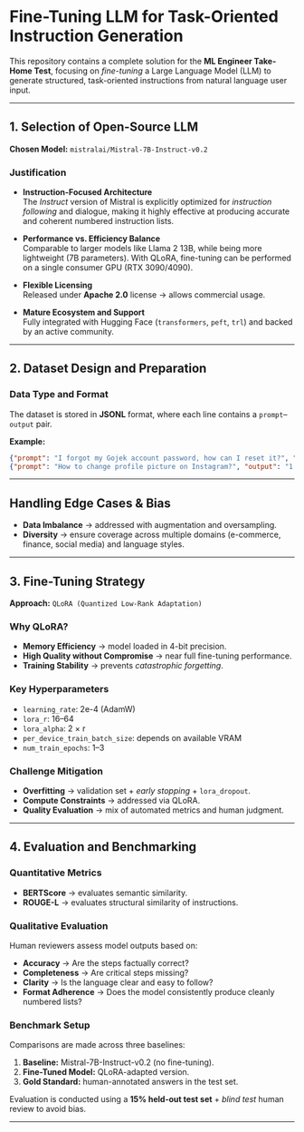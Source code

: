 # Fine-Tuning LLM for Task-Oriented Instruction Generation

This repository contains a complete solution for the **ML Engineer Take-Home Test**, focusing on *fine-tuning* a Large Language Model (LLM) to generate structured, task-oriented instructions from natural language user input.

---

## 1. Selection of Open-Source LLM

**Chosen Model:** `mistralai/Mistral-7B-Instruct-v0.2`

### Justification
- **Instruction-Focused Architecture**  
  The *Instruct* version of Mistral is explicitly optimized for *instruction following* and dialogue, making it highly effective at producing accurate and coherent numbered instruction lists.
  
- **Performance vs. Efficiency Balance**  
  Comparable to larger models like Llama 2 13B, while being more lightweight (7B parameters). With QLoRA, fine-tuning can be performed on a single consumer GPU (RTX 3090/4090).

- **Flexible Licensing**  
  Released under **Apache 2.0** license → allows commercial usage.

- **Mature Ecosystem and Support**  
  Fully integrated with Hugging Face (`transformers`, `peft`, `trl`) and backed by an active community.

---

## 2. Dataset Design and Preparation

### Data Type and Format
The dataset is stored in **JSONL** format, where each line contains a `prompt`–`output` pair.

**Example:**
```json
{"prompt": "I forgot my Gojek account password, how can I reset it?", "output": "1. Open the Gojek app.\n2. On the login screen, tap 'Forgot password?'.\n3. Enter your registered phone number or email.\n4. Tap 'Continue'.\n5. Check your email or SMS for the reset link.\n6. Click the link and set your new password."}
{"prompt": "How to change profile picture on Instagram?", "output": "1. Open the Instagram app and go to your profile page.\n2. Tap 'Edit Profile'.\n3. Tap 'Change Profile Picture'.\n4. Select 'New Profile Photo' to choose from your gallery.\n5. Adjust the photo and tap 'Done'."}
```

---

## Handling Edge Cases & Bias

- **Data Imbalance** → addressed with augmentation and oversampling.  
- **Diversity** → ensure coverage across multiple domains (e-commerce, finance, social media) and language styles.  

---

## 3. Fine-Tuning Strategy

**Approach:** `QLoRA (Quantized Low-Rank Adaptation)`

### Why QLoRA?
- **Memory Efficiency** → model loaded in 4-bit precision.  
- **High Quality without Compromise** → near full fine-tuning performance.  
- **Training Stability** → prevents *catastrophic forgetting*.  

### Key Hyperparameters
- `learning_rate`: 2e-4 (AdamW)  
- `lora_r`: 16–64  
- `lora_alpha`: 2 × r  
- `per_device_train_batch_size`: depends on available VRAM  
- `num_train_epochs`: 1–3  

### Challenge Mitigation
- **Overfitting** → validation set + *early stopping* + `lora_dropout`.  
- **Compute Constraints** → addressed via QLoRA.  
- **Quality Evaluation** → mix of automated metrics and human judgment.  

---

## 4. Evaluation and Benchmarking

### Quantitative Metrics
- **BERTScore** → evaluates semantic similarity.  
- **ROUGE-L** → evaluates structural similarity of instructions.  

### Qualitative Evaluation
Human reviewers assess model outputs based on:  
- **Accuracy** → Are the steps factually correct?  
- **Completeness** → Are critical steps missing?  
- **Clarity** → Is the language clear and easy to follow?  
- **Format Adherence** → Does the model consistently produce cleanly numbered lists?  

### Benchmark Setup
Comparisons are made across three baselines:  
1. **Baseline:** Mistral-7B-Instruct-v0.2 (no fine-tuning).  
2. **Fine-Tuned Model:** QLoRA-adapted version.  
3. **Gold Standard:** human-annotated answers in the test set.  

Evaluation is conducted using a **15% held-out test set** + *blind test* human review to avoid bias.  

---
